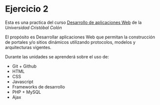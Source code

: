 # Ejercicio 2
Esta es una practica del curso [Desarrollo de aplicaciones Web](https://av-exactas.ucc.mx/course/view.php?id=296) de la *Universidad Cristóbal Colón*

El propósito es Desarrollar aplicaciones Web que permitan la construcción de portales y/o sitios dinámicos utilizando protocolos, modelos y arquitecturas  vigentes.

Durante las unidades se aprenderá sobre el uso de:

* Git + Github
* HTML
* CSS
* Javascript
* Frameworks de desarrollo
* PHP + MySQL
* Ajax
